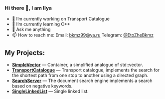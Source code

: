 ### Hi there 👋, I am Ilya

- 🔭 I’m currently working on Transport Catalogue
- 🌱 I’m currently learning C++
- 💬 Ask me anything
- 📫 How to reach me:
Email: [bkmz99@ya.ru](mailto:bkmz99@ya.ru)
Telegram: [@EtoZheBkmz](https://t.me/EtoZheBkmz)

My Projects:
-
- **[SimpleVector](https://github.com/Bkmz100/SimpleVector)** — Container, a simplified analogue of std::vector.
- **[TransportCatalogue](https://github.com/Bkmz100/TransportCatalogue)** — Transport catalogue, implements the search for the shortest path from one stop to another using a directed graph.
- **[SearchServer](https://github.com/Bkmz100/SearchServer)** — The document search engine implements a search based on negative keywords.
- **[SingleLinkedList](https://github.com/Bkmz100/SingleLinkedList)** — Single linked list.

<!--
**Bkmz100/Bkmz100** is a ✨ _special_ ✨ repository because its `README.md` (this file) appears on your GitHub profile.

Here are some ideas to get you started:

- 🔭 I’m currently working on ...
- 🌱 I’m currently learning ...
- 👯 I’m looking to collaborate on ...
- 🤔 I’m looking for help with ...
- 💬 Ask me about ...
- 📫 How to reach me: ...
- 😄 Pronouns: ...
- ⚡ Fun fact: ...
-->
